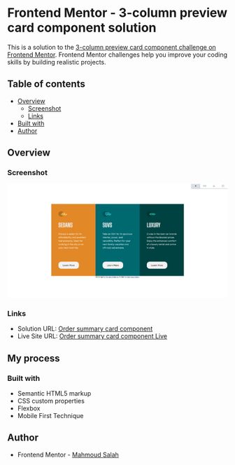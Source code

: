 # Frontend Mentor - 3-column preview card component solution

This is a solution to the [3-column preview card component challenge on Frontend Mentor](https://www.frontendmentor.io/challenges/3column-preview-card-component-pH92eAR2-). Frontend Mentor challenges help you improve your coding skills by building realistic projects.

## Table of contents

- [Overview](#overview)
  - [Screenshot](#screenshot)
  - [Links](#links)
- [Built with](#built-with)
- [Author](#author)

## Overview

### Screenshot

![Not_Found](images/screenshot.jpeg)

### Links

- Solution URL: [Order summary card component](https://github.com/Mahmoud2227/3-column-preview-card-component-frontendmentor)
- Live Site URL: [Order summary card component Live](https://mahmoud2227.github.io/3-column-preview-card-component-frontendmentor)

## My process

### Built with

- Semantic HTML5 markup
- CSS custom properties
- Flexbox
- Mobile First Technique


## Author


- Frontend Mentor - [Mahmoud Salah](https://www.frontendmentor.io/profile/Mahmoud2227)